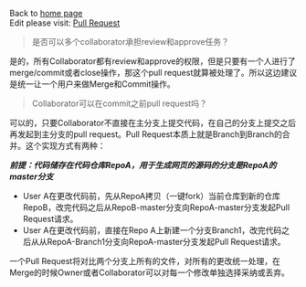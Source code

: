 Back to [home page](README.md)  
Edit please visit: [Pull Request](https://github.com/BBong119/bbong119.github.io/blob/master/pullRequest.md)  


> 是否可以多个collaborator承担review和approve任务？  
  
是的，所有Collaborator都有review和approve的权限，但是只要有一个人进行了merge/commit或者close操作，那这个pull request就算被处理了。所以这边建议是统一让一个用户来做Merge和Commit操作。  


> Collaborator可以在commit之前pull request吗？  

可以的，只要Collaborator不直接在主分支上提交代码，在自己的分支上提交之后再发起到主分支的pull request。Pull Request本质上就是Branch到Branch的合并。这个实现方式有两种：

***前提：代码储存在代码仓库RepoA，用于生成网页的源码的分支是RepoA的master分支*** 
* User A在更改代码前，先从RepoA拷贝（一键fork）当前仓库到新的仓库RepoB，改完代码之后从RepoB-master分支向RepoA-master分支发起Pull Request请求。  
* User A在更改代码前，直接在Repo A上新建一个分支Branch1，改完代码之后从从RepoA-Branch1分支向RepoA-master分支发起Pull Request请求。  

一个Pull Request将对比两个分支上所有的文件，对所有的更改统一处理，在Merge的时候Owner或者Collaborator可以对每一个修改单独选择采纳或丢弃。  


